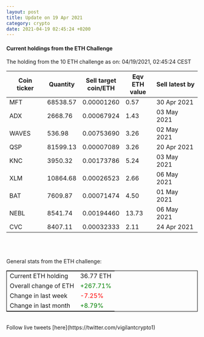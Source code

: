 ```yaml
---
layout: post
title: Update on 19 Apr 2021
category: crypto
date: 2021-04-19 02:45:24 +0200
---
```

<!-- Global site tag (gtag.js) - Google Analytics -->
<script async src="https://www.googletagmanager.com/gtag/js?id=UA-103831149-5"></script>
<script>
  window.dataLayer = window.dataLayer || [];
  function gtag(){dataLayer.push(arguments);}
  gtag('js', new Date());

  gtag('config', 'UA-103831149-5');
</script>


#### Current holdings from the ETH Challenge

The holding from the 10 ETH challenge as on: 04/19/2021, 02:45:24 CEST

|Coin ticker|Quantity|Sell target<br>coin/ETH|Eqv ETH<br>value|Sell latest by|
|-----------|--------|-----------|-----------|--------------|
MFT|68538.57|  0.00001260|0.57|30 Apr 2021|
ADX|2668.76|  0.00067924|1.43|03 May 2021|
WAVES|536.98|  0.00753690|3.26|02 May 2021|
QSP|81599.13|  0.00007089|3.26|20 Apr 2021|
KNC|3950.32|  0.00173786|5.24|03 May 2021|
XLM|10864.68|  0.00026523|2.66|06 May 2021|
BAT|7609.87|  0.00071474|4.50|01 May 2021|
NEBL|8541.74|  0.00194460|13.73|06 May 2021|
CVC|8407.11|  0.00032333|2.11|24 Apr 2021|

<br>
<br>
<br>
General stats from the ETH challenge:

<table style="border:1px solid black;margin-left:auto;margin-right:auto;">
	<tbody>
	<tr>
		<td>Current ETH holding</td>
		<td>     36.77 ETH</td>
	</tr>
	<tr>
		<td>Overall change of ETH</td>
		<td><font color="green">+267.71%</font></td>
	</tr>
	<tr>
		<td>Change in last week</td>
		<td><font color="red">-7.25%</font></td>
	</tr>
	<tr>
		<td>Change in last month</td>
		<td><font color="green">+8.79%</font></td>
	</tr>
	</tbody>
</table>

<br>
Follow live tweets [here](https://twitter.com/vigilantcrypto1)
<br>
<br>